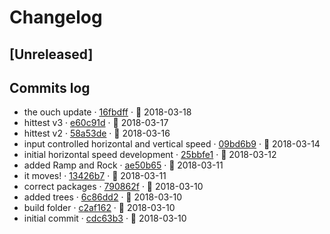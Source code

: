 # Changelog

## [Unreleased]

## Commits log
- the ouch update · [16fbdff](http://github.com/$3/$4/commit/16fbdffa573446ba3420ea0ecde28c241bb747ea) · 📅 2018-03-18
- hittest v3 · [e60c91d](http://github.com/$3/$4/commit/e60c91deb32df88befdcd41a34575b57688e7422) · 📅 2018-03-17
- hittest v2 · [58a53de](http://github.com/$3/$4/commit/58a53de1d50a7a8463b5159a24cc53bc202b51bb) · 📅 2018-03-16
- input controlled horizontal and vertical speed · [09bd6b9](http://github.com/$3/$4/commit/09bd6b98a13e2814beb24917ec373645a45704ca) · 📅 2018-03-14
- initial horizontal speed development · [25bbfe1](http://github.com/$3/$4/commit/25bbfe1030c16d37899a0842b031ed1885466940) · 📅 2018-03-12
- added Ramp and Rock · [ae50b65](http://github.com/$3/$4/commit/ae50b656a5da173f27052ab798fc36e63c23f410) · 📅 2018-03-11
- it moves! · [13426b7](http://github.com/$3/$4/commit/13426b720310e0ff13f088817de15e7d810d714a) · 📅 2018-03-11
- correct packages · [790862f](http://github.com/$3/$4/commit/790862f8b382cfcf5e6b8e1732601ec4323c8dd2) · 📅 2018-03-10
- added trees · [6c86dd2](http://github.com/$3/$4/commit/6c86dd25c4044a43cc2a1c3ab6645a8475006d68) · 📅 2018-03-10
- build folder · [c2af162](http://github.com/$3/$4/commit/c2af162855385b49b0eb10049dd0ff72a5650578) · 📅 2018-03-10
- initial commit ·
[cdc63b3](http://github.com/$3/$4/commit/cdc63b3a09970978768814481c7ee2543a5741ad) · 📅 2018-03-10

